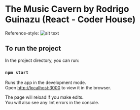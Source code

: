 # The Music Cavern by Rodrigo Guinazu (React - Coder House)

Reference-style: 
![alt text][logo]

[logo]: https://github.com/RodrigoGuinazu/music-cavern-guinazu/blob/master/public/Animation.gif

## To run the project

In the project directory, you can run:

### `npm start`

Runs the app in the development mode.\
Open [http://localhost:3000](http://localhost:3000) to view it in the browser.

The page will reload if you make edits.\
You will also see any lint errors in the console.
